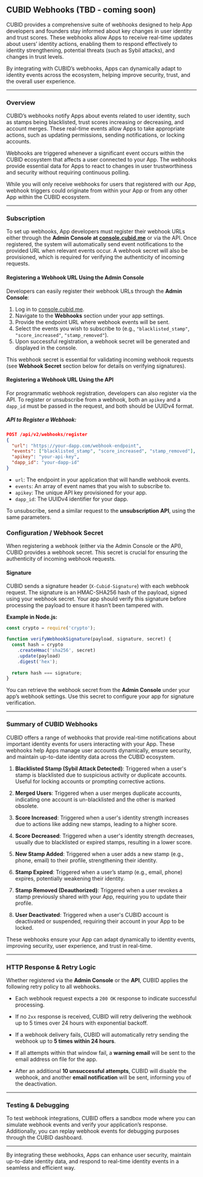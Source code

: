 ## CUBID Webhooks (TBD - coming soon)

CUBID provides a comprehensive suite of webhooks designed to help App developers and founders stay informed about key changes in user identity and trust scores. These webhooks allow Apps to receive real-time updates about users’ identity actions, enabling them to respond effectively to identity strengthening, potential threats (such as Sybil attacks), and changes in trust levels.

By integrating with CUBID’s webhooks, Apps can dynamically adapt to identity events across the ecosystem, helping improve security, trust, and the overall user experience.

---

### **Overview**

CUBID’s webhooks notify Apps about events related to user identity, such as stamps being blacklisted, trust scores increasing or decreasing, and account merges. These real-time events allow Apps to take appropriate actions, such as updating permissions, sending notifications, or locking accounts.

Webhooks are triggered whenever a significant event occurs within the CUBID ecosystem that affects a user connected to your App. The webhooks provide essential data for Apps to react to changes in user trustworthiness and security without requiring continuous polling.

While you will only receive webhooks for users that registered with our App, webhook triggers could originate from within your App or from any other App within the CUBID ecosystem. 

---

### **Subscription**

To set up webhooks, App developers must register their webhook URLs either through the **Admin Console at [console.cubid.me](https://console.cubid.me)** or via the API. Once registered, the system will automatically send event notifications to the provided URL when relevant events occur. A webhook secret will also be provisioned, which is required for verifying the authenticity of incoming requests.

#### **Registering a Webhook URL Using the Admin Console**

Developers can easily register their webhook URLs through the **Admin Console**:

1. Log in to [console.cubid.me](https://console.cubid.me).
2. Navigate to the **Webhooks** section under your app settings.
3. Provide the endpoint URL where webhook events will be sent.
4. Select the events you wish to subscribe to (e.g., `"blacklisted_stamp"`, `"score_increased"`, `"stamp_removed"`).
5. Upon successful registration, a webhook secret will be generated and displayed in the console.

This webhook secret is essential for validating incoming webhook requests (see **Webhook Secret** section below for details on verifying signatures).

#### **Registering a Webhook URL Using the API**

For programmatic webhook registration, developers can also register via the API. To register or unsubscribe from a webhook, both an `apikey` and a `dapp_id` must be passed in the request, and both should be UUIDv4 format.

##### **API to Register a Webhook:**

```json
POST /api/v2/webhooks/register
{
  "url": "https://your-dapp.com/webhook-endpoint",
  "events": ["blacklisted_stamp", "score_increased", "stamp_removed"],
  "apikey": "your-api-key",
  "dapp_id": "your-dapp-id"
}
```

- `url`: The endpoint in your application that will handle webhook events.
- `events`: An array of event names that you wish to subscribe to.
- `apikey`: The unique API key provisioned for your app.
- `dapp_id`: The UUIDv4 identifier for your dapp.

To unsubscribe, send a similar request to the **unsubscription API**, using the same parameters.

### **Configuration / Webhook Secret**

When registering a webhook (either via the Admin Console or the API), CUBID provides a webhook secret. This secret is crucial for ensuring the authenticity of incoming webhook requests.

#### Signature
CUBID sends a signature header (`X-Cubid-Signature`) with each webhook request. The signature is an HMAC-SHA256 hash of the payload, signed using your webhook secret. Your app should verify this signature before processing the payload to ensure it hasn’t been tampered with.

**Example in Node.js:**

```js
const crypto = require('crypto');

function verifyWebhookSignature(payload, signature, secret) {
  const hash = crypto
    .createHmac('sha256', secret)
    .update(payload)
    .digest('hex');
  
  return hash === signature;
}
```

You can retrieve the webhook secret from the **Admin Console** under your app’s webhook settings. Use this secret to configure your app for signature verification.

---

### **Summary of CUBID Webhooks**

CUBID offers a range of webhooks that provide real-time notifications about important identity events for users interacting with your App. These webhooks help Apps manage user accounts dynamically, ensure security, and maintain up-to-date identity data across the CUBID ecosystem.

1. **Blacklisted Stamp (Sybil Attack Detected)**: Triggered when a user's stamp is blacklisted due to suspicious activity or duplicate accounts. Useful for locking accounts or prompting corrective actions.

2. **Merged Users**: Triggered when a user merges duplicate accounts, indicating one account is un-blacklisted and the other is marked obsolete.

3. **Score Increased**: Triggered when a user's identity strength increases due to actions like adding new stamps, leading to a higher score.

4. **Score Decreased**: Triggered when a user's identity strength decreases, usually due to blacklisted or expired stamps, resulting in a lower score.

5. **New Stamp Added**: Triggered when a user adds a new stamp (e.g., phone, email) to their profile, strengthening their identity.

6. **Stamp Expired**: Triggered when a user’s stamp (e.g., email, phone) expires, potentially weakening their identity.

7. **Stamp Removed (Deauthorized)**: Triggered when a user revokes a stamp previously shared with your App, requiring you to update their profile.

8. **User Deactivated**: Triggered when a user's CUBID account is deactivated or suspended, requiring their account in your App to be locked.

These webhooks ensure your App can adapt dynamically to identity events, improving security, user experience, and trust in real-time.

---

### **HTTP Response & Retry Logic**

Whether registered via the **Admin Console** or the **API**, CUBID applies the following retry policy to all webhooks.

- Each webhook request expects a `200 OK` response to indicate successful processing. 

- If no `2xx` response is received, CUBID will retry delivering the webhook up to 5 times over 24 hours with exponential backoff.

- If a webhook delivery fails, CUBID will automatically retry sending the webhook up to **5 times within 24 hours**.
- If all attempts within that window fail, a **warning email** will be sent to the email address on file for the app.
- After an additional **10 unsuccessful attempts**, CUBID will disable the webhook, and another **email notification** will be sent, informing you of the deactivation.

---

### **Testing & Debugging**

To test webhook integrations, CUBID offers a sandbox mode where you can simulate webhook events and verify your application’s response. Additionally, you can replay webhook events for debugging purposes through the CUBID dashboard.

---

By integrating these webhooks, Apps can enhance user security, maintain up-to-date identity data, and respond to real-time identity events in a seamless and efficient way.
